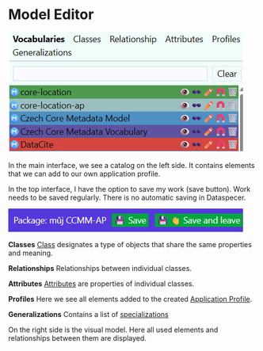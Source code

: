 # Model Editor

![ Catalog](../assets/images/katalog.webp) 

In the main interface, we see a catalog on the left side. It contains elements that we can add to our own application profile.

In the top interface, I have the option to save my work (save button). Work needs to be saved regularly.
There is no automatic saving in Dataspecer.

![ Save](../assets/images/save.webp)

**Classes**
 [Class](slovník-pojmů.md#class) designates a type of objects that share the same properties and meaning.

**Relationships** Relationships between individual classes.

**Attributes** [Attributes](slovník-pojmů.md#attribute) are properties of individual classes.

**Profiles** Here we see all elements added to the created [Application Profile](slovník-pojmů.md#application-profile).

**Generalizations**
Contains a list of [specializations](slovník-pojmů.md#specialization)

On the right side is the visual model. Here all used elements and relationships between them are displayed.